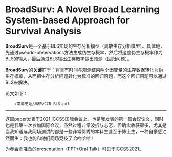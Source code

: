 # BroadSurv: A Novel Broad Learning System-based Approach for Survival Analysis

**BroadSurv**是一个基于BLS实现的生存分析模型（离散生存分析模型）。具体地，先通过pseudo-observations方法生成伪生存概率，然后将这些伪生存概率作为BLS的输入，最后通过BLS输出生存概率做出预测（回归问题）。

**BroadSurv**的**关键**在于：将具有时间与观测结果两个因变量的生存数据转化为伪生存概率，从而把生存分析问题转化为标准的回归问题，而这个回归问题可以通过BLS来解决。

论文如下：
```pdf
	/学海无涯/科研/CCR-BLS.pdf
```
***
这篇paper发表于2021 ICCSS国际会议上，也是我发表的第一篇会议论文，同时也是我第一次参加国际会议，虽然过程非常波折与忐忑，但确实收获颇多，尤其是当我知道与我同场演讲的都是一些非常优秀的本科生甚至于博士生，一种自豪感油然而生：我也能和他们同场竞技了哈哈哈哈！

为参会而准备的presentation（PPT+Oral Talk）可见于[ICCSS2021](/学海无涯/学习/大三上/ICCSS2021会议.md)。
